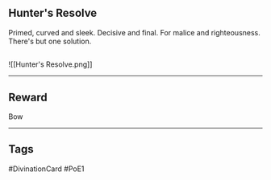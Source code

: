 ## Hunter's Resolve
Primed, curved and sleek.
Decisive and final.
For malice and righteousness.
There's but one solution.
## 
![[Hunter's Resolve.png]]

---
## Reward
Bow

---
## Tags
#DivinationCard
#PoE1